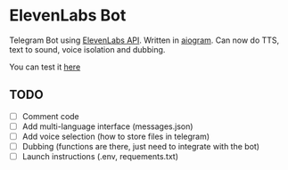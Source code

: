 # ElevenLabs Bot
Telegram Bot using [ElevenLabs API](https://elevenlabs.io/docs/introduction). Written in [aiogram](https://aiogram.dev/). Can now do TTS, text to sound, voice isolation and dubbing.

You can test it [here](https://t.me/GenerateAiVoiceBot)


## TODO
- [ ] Comment code
- [ ] Add multi-language interface (messages.json)
- [ ] Add voice selection (how to store files in telegram)
- [ ] Dubbing (functions are there, just need to integrate with the bot)
- [ ] Launch instructions (.env, requements.txt) 